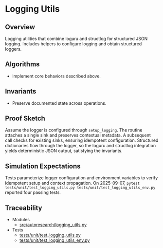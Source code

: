 # Logging Utils

## Overview

Logging utilities that combine loguru and structlog for structured JSON
logging. Includes helpers to configure logging and obtain structured
loggers.

## Algorithms

- Implement core behaviors described above.

## Invariants

- Preserve documented state across operations.

## Proof Sketch

Assume the logger is configured through `setup_logging`. The routine
attaches a single sink and preserves contextual metadata. A subsequent
call checks for existing sinks, ensuring idempotent configuration.
Structured dictionaries flow through the logger, so the loguru and
structlog integration yields deterministic JSON output, satisfying the
invariants.

## Simulation Expectations

Tests parameterize logger configuration and environment variables to
verify idempotent setup and context propagation. On 2025-09-07,
`pytest tests/unit/test_logging_utils.py
tests/unit/test_logging_utils_env.py` reported four passing tests.

## Traceability


- Modules
  - [src/autoresearch/logging_utils.py][m1]
- Tests
  - [tests/unit/test_logging_utils.py][t1]
  - [tests/unit/test_logging_utils_env.py][t2]

[m1]: ../../src/autoresearch/logging_utils.py
[t1]: ../../tests/unit/test_logging_utils.py
[t2]: ../../tests/unit/test_logging_utils_env.py
